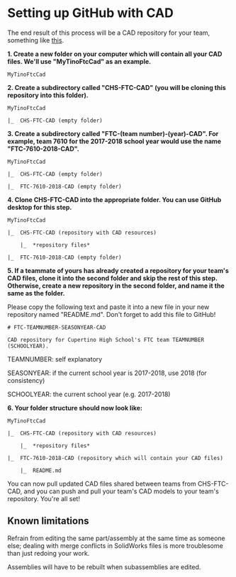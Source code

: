 # Setting up GitHub with CAD

The end result of this process will be a CAD repository for your team, something like [this](https://github.com/justinyaodu/FTC-7610-2018-CAD).

**1. Create a new folder on your computer which will contain all your CAD files. We'll use "MyTinoFtcCad" as an example.**

```
MyTinoFtcCad
```

**2. Create a subdirectory called "CHS-FTC-CAD" (you will be cloning this repository into this folder).**

```
MyTinoFtcCad

|_  CHS-FTC-CAD (empty folder)
```

**3. Create a subdirectory called "FTC-(team number)-(year)-CAD". For example, team 7610 for the 2017-2018 school year would use the name "FTC-7610-2018-CAD".**

```
MyTinoFtcCad

|_  CHS-FTC-CAD (empty folder)

|_  FTC-7610-2018-CAD (empty folder)
```

**4. Clone CHS-FTC-CAD into the appropriate folder. You can use GitHub desktop for this step.**

```
MyTinoFtcCad

|_  CHS-FTC-CAD (repository with CAD resources)

    |_  *repository files*

|_  FTC-7610-2018-CAD (empty folder)
```

**5. If a teammate of yours has already created a repository for your team's CAD files, clone it into the second folder and skip the rest of this step. Otherwise, create a new repository in the second folder, and name it the same as the folder.**

Please copy the following text and paste it into a new file in your new repository named "README.md". Don't forget to add this file to GitHub!

```
# FTC-TEAMNUMBER-SEASONYEAR-CAD

CAD repository for Cupertino High School's FTC team TEAMNUMBER (SCHOOLYEAR).
```

TEAMNUMBER: self explanatory

SEASONYEAR: if the current school year is 2017-2018, use 2018 (for consistency)

SCHOOLYEAR: the current school year (e.g. 2017-2018)

**6. Your folder structure should now look like:**

```
MyTinoFtcCad

|_  CHS-FTC-CAD (repository with CAD resources)

    |_  *repository files*

|_  FTC-7610-2018-CAD (repository which will contain your CAD files)

    |_  README.md
```

You can now pull updated CAD files shared between teams from CHS-FTC-CAD, and you can push and pull your team's CAD models to your team's repository. You're all set!

## Known limitations

Refrain from editing the same part/assembly at the same time as someone else; dealing with merge conflicts in SolidWorks files is more troublesome than just redoing your work.

Assemblies will have to be rebuilt when subassemblies are edited.
